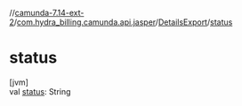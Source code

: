 //[camunda-7.14-ext-2](../../../index.md)/[com.hydra_billing.camunda.api.jasper](../index.md)/[DetailsExport](index.md)/[status](status.md)

# status

[jvm]\
val [status](status.md): String
